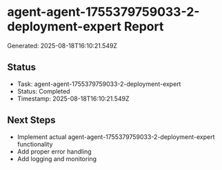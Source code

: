 # agent-agent-1755379759033-2-deployment-expert Report

Generated: 2025-08-18T16:10:21.549Z

## Status
- Task: agent-agent-1755379759033-2-deployment-expert
- Status: Completed
- Timestamp: 2025-08-18T16:10:21.549Z

## Next Steps
- Implement actual agent-agent-1755379759033-2-deployment-expert functionality
- Add proper error handling
- Add logging and monitoring
